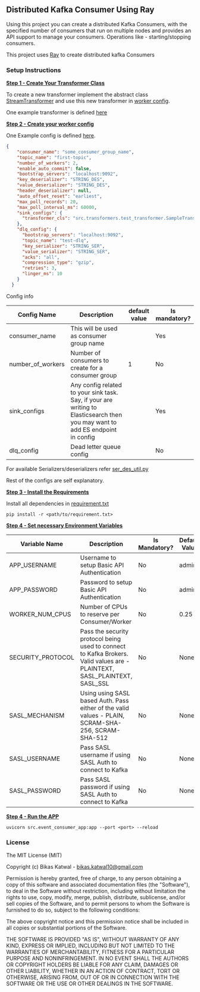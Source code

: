 ## Distributed Kafka Consumer Using Ray
Using this project you can create a distributed Kafka Consumers, with the specified number of 
consumers that run on multiple nodes and provides an API support to manage your consumers. 
Operations like - starting/stopping
consumers.

This project uses [Ray](https://docs.ray.io/) to create distributed kafka Consumers

### Setup Instructions

**<ins>Step 1 - Create Your Transformer Class</ins>**

To create a new transformer implement the abstract class [StreamTransformer](https://github.com/bkatwal/distributed-kafka-consumer-python/blob/main/src/transformers/transformer.py) and use 
this new transformer in [worker config](https://github.com/bkatwal/distributed-kafka-consumer-python/blob/main/src/config/consumer_config.json).

One example transformer is defined [here](https://github.com/bkatwal/distributed-kafka-consumer-python/blob/main/src/transformers/test_transformer.py)

**<ins>Step 2 - Create your worker config</ins>**

One Example config is defined [here](https://github.com/bkatwal/distributed-kafka-consumer-python/blob/main/src/config/consumer_config.json). 
```json
{
    "consumer_name": "some_consumer_group_name",
    "topic_name": "first-topic",
    "number_of_workers": 2,
    "enable_auto_commit": false,
    "bootstrap_servers": "localhost:9092",
    "key_deserializer": "STRING_DES",
    "value_deserializer": "STRING_DES",
    "header_deserializer": null,
    "auto_offset_reset": "earliest",
    "max_poll_records": 20,
    "max_poll_interval_ms": 60000,
    "sink_configs": {
      "transformer_cls": "src.transformers.test_transformer.SampleTransformer"
    },
    "dlq_config": {
      "bootstrap_servers": "localhost:9092",
      "topic_name": "test-dlq",
      "key_serializer": "STRING_SER",
      "value_serializer": "STRING_SER",
      "acks": "all",
      "compression_type": "gzip",
      "retries": 3,
      "linger_ms": 10
    }
  }
```

Config info

Config Name|Description|default value|Is mandatory?|
-----------|-----------|------------|--------------|
consumer_name|This will be used as consumer group name| |Yes
number_of_workers|Number of consumers to create for a consumer group|1|No
sink_configs|Any config related to your sink task. Say, if your are writing to Elasticsearch then you may want to add ES endpoint in config| |Yes
dlq_config|Dead letter queue config| |No
For available Serializers/deserializers refer [ser_des_util.py](https://github.com/bkatwal/distributed-kafka-consumer-python/blob/main/src/kafka_core/ser_des_util.py)

Rest of the configs are self explanatory. 

**<ins>Step 3 - Install the Requirements</ins>**

Install all dependencies in [requirement.txt](https://github.com/bkatwal/distributed-kafka-consumer-python/blob/main/requirements.txt)
```shell
pip install -r <path/to/requirement.txt>
```

**<ins>Step 4 - Set necessary Environment Variables</ins>**

Variable Name|Description|Is Mandatory?|Default Value|
-------------|------------|------------|-------------|
APP_USERNAME|Username to setup Basic API Authentication|No|admin|
APP_PASSWORD|Password to setup Basic API Authentication|No|admin|
WORKER_NUM_CPUS|Number of CPUs to reserve per Consumer/Worker|No|0.25|
SECURITY_PROTOCOL|Pass the security protocol being used to connect to Kafka Brokers. Valid values are - PLAINTEXT, SASL_PLAINTEXT, SASL_SSL|No|None|
SASL_MECHANISM|Using using SASL based Auth. Pass either of the valid values - PLAIN, SCRAM-SHA-256, SCRAM-SHA-512|No|None|
SASL_USERNAME|Pass SASL username if using SASL Auth to connect to Kafka|No|None|
SASL_PASSWORD|Pass SASL password if using SASL Auth to connect to Kafka|No|None


**<ins>Step 4 - Run the APP</ins>**
```shell
uvicorn src.event_consumer_app:app --port <port> --reload
```

### License

The MIT License (MIT)

Copyright (c) Bikas Katwal - bikas.katwal10@gmail.com

Permission is hereby granted, free of charge, to any person obtaining a copy of this software and
associated documentation files (the "Software"), to deal in the Software without restriction,
including without limitation the rights to use, copy, modify, merge, publish, distribute,
sublicense, and/or sell copies of the Software, and to permit persons to whom the Software is
furnished to do so, subject to the following conditions:

The above copyright notice and this permission notice shall be included in all copies or substantial
portions of the Software.

THE SOFTWARE IS PROVIDED "AS IS", WITHOUT WARRANTY OF ANY KIND, EXPRESS OR IMPLIED, INCLUDING BUT
NOT LIMITED TO THE WARRANTIES OF MERCHANTABILITY, FITNESS FOR A PARTICULAR PURPOSE AND
NONINFRINGEMENT. IN NO EVENT SHALL THE AUTHORS OR COPYRIGHT HOLDERS BE LIABLE FOR ANY CLAIM, DAMAGES
OR OTHER LIABILITY, WHETHER IN AN ACTION OF CONTRACT, TORT OR OTHERWISE, ARISING FROM, OUT OF OR IN
CONNECTION WITH THE SOFTWARE OR THE USE OR OTHER DEALINGS IN THE SOFTWARE.




